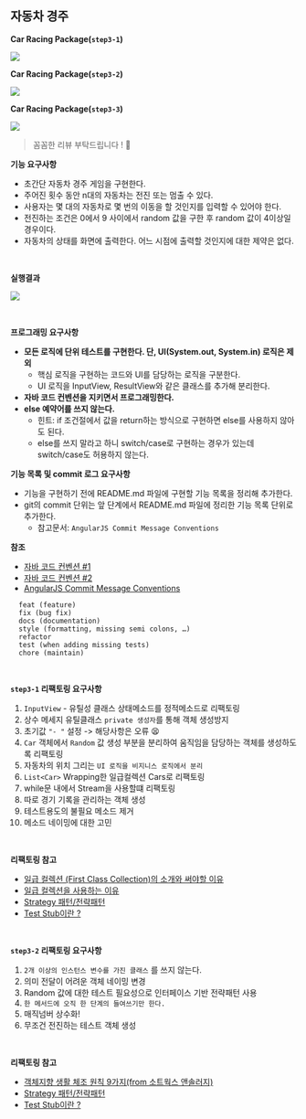 **자동차 경주**
--

**Car Racing Package(`step3-1`)**

![](https://i.ibb.co/frh181t/image.png)

**Car Racing Package(`step3-2`)**

![](https://i.ibb.co/2WgP78v/image.png)

**Car Racing Package(`step3-3`)**

![](https://i.ibb.co/XjnMfzX/image.png)

> 꼼꼼한 리뷰 부탁드립니다 ! 🤗

**기능 요구사항**

- 초간단 자동차 경주 게임을 구현한다.
- 주어진 횟수 동안 n대의 자동차는 전진 또는 멈출 수 있다.
- 사용자는 몇 대의 자동차로 몇 번의 이동을 할 것인지를 입력할 수 있어야 한다.
- 전진하는 조건은 0에서 9 사이에서 random 값을 구한 후 random 값이 4이상일 경우이다.
- 자동차의 상태를 화면에 출력한다. 어느 시점에 출력할 것인지에 대한 제약은 없다.

<br>

**실행결과**

![](https://i.ibb.co/SJTBtGR/image.png)

<br>

**프로그래밍 요구사항**

- **모든 로직에 단위 테스트를 구현한다. 단, UI(System.out, System.in) 로직은 제외**
  - 핵심 로직을 구현하는 코드와 UI를 담당하는 로직을 구분한다.
  - UI 로직을 InputView, ResultView와 같은 클래스를 추가해 분리한다.
- **자바 코드 컨벤션을 지키면서 프로그래밍한다.**
- **else 예약어를 쓰지 않는다.**
  - 힌트: if 조건절에서 값을 return하는 방식으로 구현하면 else를 사용하지 않아도 된다.
  - else를 쓰지 말라고 하니 switch/case로 구현하는 경우가 있는데 switch/case도 허용하지 않는다.

**기능 목록 및 commit 로그 요구사항**

- 기능을 구현하기 전에 README.md 파일에 구현할 기능 목록을 정리해 추가한다.
- git의 commit 단위는 앞 단계에서 README.md 파일에 정리한 기능 목록 단위로 추가한다.
  - 참고문서: `AngularJS Commit Message Conventions`

**참조**

- [자바 코드 컨벤션 #1](https://google.github.io/styleguide/javaguide.html)
- [자바 코드 컨벤션 #2](https://myeonguni.tistory.com/1596)
- [AngularJS Commit Message Conventions](https://gist.github.com/stephenparish/9941e89d80e2bc58a153)
```
  feat (feature)
  fix (bug fix)
  docs (documentation)
  style (formatting, missing semi colons, …)
  refactor
  test (when adding missing tests)
  chore (maintain)
```

<br>

**`step3-1` 리팩토링 요구사항**

1. `InputView` - 유틸성 클래스 상태메소드를 정적메소드로 리팩토링
2. 상수 메세지 유틸클래스 `private 생성자`를 통해 객체 생성방지
3. 초기값 `"- "` 설정 -> 해당사항은 오류 😫
4. `Car` 객체에서 `Random` 값 생성 부분을 분리하여 움직임을 담당하는 객체를 생성하도록 리팩토링
5. 자동차의 위치 그리는 `UI 로직을 비지니스 로직에서 분리`
6. `List<Car>` Wrapping한 일급컬렉션 Cars로 리팩토링
7. while문 내에서 Stream을 사용할떄 리팩토링
8. 따로 경기 기록을 관리하는 객체 생성
9. 테스트용도의 불필요 메소드 제거
10. 메소드 네이밍에 대한 고민

<br>

**리팩토링 참고**
- [일급 컬렉션 (First Class Collection)의 소개와 써야할 이유](https://jojoldu.tistory.com/412)
- [일급 컬렉션을 사용하는 이유](https://woowacourse.github.io/javable/2020-05-08/First-Class-Collection)
- [Strategy 패턴/전략패턴](https://lee1535.tistory.com/93)
- [Test Stub이란 ?](https://beomseok95.tistory.com/294)


<br>

**`step3-2` 리팩토링 요구사항**

1. `2개 이상의 인스턴스 변수를 가진 클래스` 를 쓰지 않는다.
2. 의미 전달이 어려운 객체 네이밍 변경
3. Random 값에 대한 테스트 필요성으로 인터페이스 기반 전략패턴 사용
4. `한 메서드에 오직 한 단계의 들여쓰기만 한다.`
5. 매직넘버 상수화!
6. 무조건 전진하는 테스트 객체 생성



<br>

**리팩토링 참고**
- [객체지향 생활 체조 원칙 9가지(from 소트웍스 앤솔러지)](https://jamie95.tistory.com/entry/Java-%EA%B0%9D%EC%B2%B4%EC%A7%80%ED%96%A5-%EC%83%9D%ED%99%9C-%EC%B2%B4%EC%A1%B0-%EC%9B%90%EC%B9%99-9%EA%B0%80%EC%A7%80-from-%EC%86%8C%ED%8A%B8%EC%9B%8D%EC%8A%A4-%EC%95%A4%EC%86%94%EB%9F%AC%EC%A7%80)
- [Strategy 패턴/전략패턴](https://lee1535.tistory.com/93)
- [Test Stub이란 ?](https://beomseok95.tistory.com/294)
